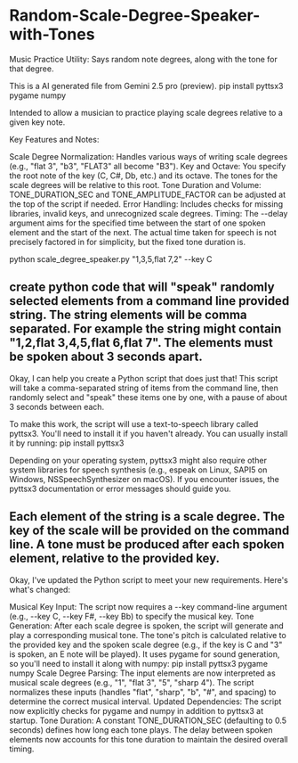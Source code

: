 # Random-Scale-Degree-Speaker-with-Tones
Music Practice Utility: Says random note degrees, along with the tone for that degree.

This is a AI generated file from Gemini 2.5 pro (preview).
pip install pyttsx3 pygame numpy

Intended to allow a musician to practice playing scale degrees relative to a given key note. 

Key Features and Notes:

Scale Degree Normalization: Handles various ways of writing scale degrees (e.g., "flat 3", "b3", "FLAT3" all become "B3").
Key and Octave: You specify the root note of the key (C, C#, Db, etc.) and its octave. The tones for the scale degrees will be relative to this root.
Tone Duration and Volume: TONE_DURATION_SEC and TONE_AMPLITUDE_FACTOR can be adjusted at the top of the script if needed.
Error Handling: Includes checks for missing libraries, invalid keys, and unrecognized scale degrees.
Timing: The --delay argument aims for the specified time between the start of one spoken element and the start of the next. The actual time taken for speech is not precisely factored in for simplicity, but the fixed tone duration is.






python scale_degree_speaker.py "1,3,5,flat 7,2" --key C


>>
create python code that will "speak" randomly selected elements from a command line provided string. 
The string elements will be comma separated. 
For example the string might contain "1,2,flat 3,4,5,flat 6,flat 7". 
The elements must be spoken about 3 seconds apart.
-----
Okay, I can help you create a Python script that does just that! This script will take a comma-separated string of items from the command line, then randomly select and "speak" these items one by one, with a pause of about 3 seconds between each.

To make this work, the script will use a text-to-speech library called pyttsx3. You'll need to install it if you haven't already. You can usually install it by running:
pip install pyttsx3

Depending on your operating system, pyttsx3 might also require other system libraries for speech synthesis (e.g., espeak on Linux, SAPI5 on Windows, NSSpeechSynthesizer on macOS). If you encounter issues, the pyttsx3 documentation or error messages should guide you.


>>
Each element of the string is a scale degree. 
The key of the scale will be provided on the command line. 
A tone must be produced after each spoken element, relative to the provided key.
-----
Okay, I've updated the Python script to meet your new requirements. Here's what's changed:

Musical Key Input: The script now requires a --key command-line argument (e.g., --key C, --key F#, --key Bb) to specify the musical key.
Tone Generation: After each scale degree is spoken, the script will generate and play a corresponding musical tone.
The tone's pitch is calculated relative to the provided key and the spoken scale degree (e.g., if the key is C and "3" is spoken, an E note will be played).
It uses pygame for sound generation, so you'll need to install it along with numpy: pip install pyttsx3 pygame numpy
Scale Degree Parsing: The input elements are now interpreted as musical scale degrees (e.g., "1", "flat 3", "5", "sharp 4"). The script normalizes these inputs (handles "flat", "sharp", "b", "#", and spacing) to determine the correct musical interval.
Updated Dependencies: The script now explicitly checks for pygame and numpy in addition to pyttsx3 at startup.
Tone Duration: A constant TONE_DURATION_SEC (defaulting to 0.5 seconds) defines how long each tone plays. The delay between spoken elements now accounts for this tone duration to maintain the desired overall timing.
